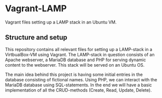 # Vagrant-LAMP 
Vagrant files setting up a LAMP stack in an Ubuntu VM.

## Structure and setup

This repository contains all relevant files for setting up a LAMP-stack in a VirtbualBox-VM using Vagrant. The LAMP-stack in question consists of an Apache webserver, a MariaDB database and PHP for serving dynamic content to the webserver. This stack will be served on an Ubuntu OS. 

The main idea behind this project is having some initial entries in the database consisting of fictional names. Using PHP, we can interact with the MariaDB database using SQL-statements. In the end we will have a basic implementation of all the CRUD-methods (Create, Read, Update, Delete).